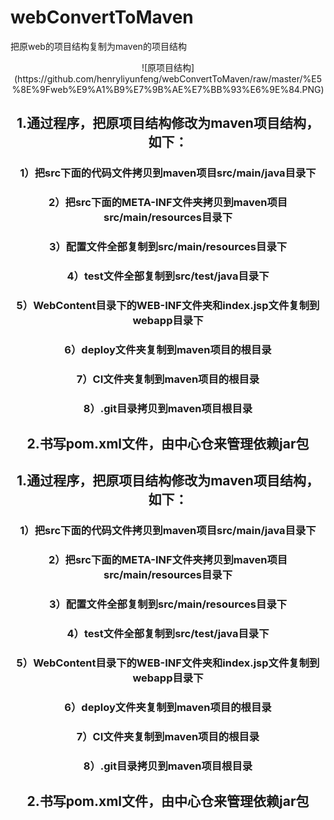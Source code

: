 # webConvertToMaven
把原web的项目结构复制为maven的项目结构

<div align=center>![原项目结构](https://github.com/henryliyunfeng/webConvertToMaven/raw/master/%E5%8E%9Fweb%E9%A1%B9%E7%9B%AE%E7%BB%93%E6%9E%84.PNG)

## 1.通过程序，把原项目结构修改为maven项目结构，如下：
### 1）把src下面的代码文件拷贝到maven项目src/main/java目录下
### 2）把src下面的META-INF文件夹拷贝到maven项目src/main/resources目录下
### 3）配置文件全部复制到src/main/resources目录下
### 4）test文件全部复制到src/test/java目录下
### 5）WebContent目录下的WEB-INF文件夹和index.jsp文件复制到webapp目录下
### 6）deploy文件夹复制到maven项目的根目录
### 7）CI文件夹复制到maven项目的根目录
### 8）.git目录拷贝到maven项目根目录

## 2.书写pom.xml文件，由中心仓来管理依赖jar包


## 1.通过程序，把原项目结构修改为maven项目结构，如下：
### 1）把src下面的代码文件拷贝到maven项目src/main/java目录下
### 2）把src下面的META-INF文件夹拷贝到maven项目src/main/resources目录下
### 3）配置文件全部复制到src/main/resources目录下
### 4）test文件全部复制到src/test/java目录下
### 5）WebContent目录下的WEB-INF文件夹和index.jsp文件复制到webapp目录下
### 6）deploy文件夹复制到maven项目的根目录
### 7）CI文件夹复制到maven项目的根目录
### 8）.git目录拷贝到maven项目根目录

## 2.书写pom.xml文件，由中心仓来管理依赖jar包

